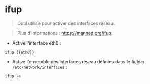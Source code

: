 # ifup

> Outil utilisé pour activer des interfaces réseau.

> Plus d'informations : <https://manned.org/ifup>.

- Active l'interface eth0 :

`ifup {{eth0}}`

- Active l'ensemble des interfaces réseau définies dans le fichier `/etc/network/interfaces` :

`ifup -a`
